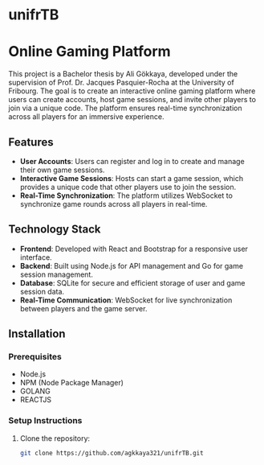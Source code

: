# unifrTB

# Online Gaming Platform

This project is a Bachelor thesis by Ali Gökkaya, developed under the supervision of Prof. Dr. Jacques Pasquier-Rocha at the University of Fribourg. The goal is to create an interactive online gaming platform where users can create accounts, host game sessions, and invite other players to join via a unique code. The platform ensures real-time synchronization across all players for an immersive experience.

## Features

- **User Accounts**: Users can register and log in to create and manage their own game sessions.
- **Interactive Game Sessions**: Hosts can start a game session, which provides a unique code that other players use to join the session.
- **Real-Time Synchronization**: The platform utilizes WebSocket to synchronize game rounds across all players in real-time.

## Technology Stack

- **Frontend**: Developed with React and Bootstrap for a responsive user interface.
- **Backend**: Built using Node.js for API management and Go for game session management.
- **Database**: SQLite for secure and efficient storage of user and game session data.
- **Real-Time Communication**: WebSocket for live synchronization between players and the game server.

## Installation

### Prerequisites

- Node.js
- NPM (Node Package Manager)
- GOLANG
- REACTJS

### Setup Instructions

1. Clone the repository:
   ```bash
   git clone https://github.com/agkkaya321/unifrTB.git
   ```
